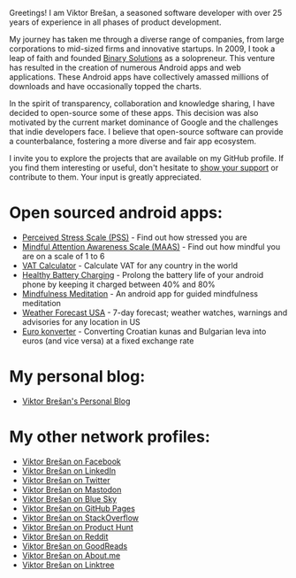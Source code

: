 Greetings! I am Viktor Brešan, a seasoned software developer with over 25 years of experience in all phases of product development. 

My journey has taken me through a diverse range of companies, from large corporations to mid-sized firms and innovative startups. In 2009, I took a leap of faith and founded [Binary Solutions](https://binarysolutions.biz/) as a solopreneur. This venture has resulted in the creation of numerous Android apps and web applications. These Android apps have collectively amassed millions of downloads and have occasionally topped the charts.

In the spirit of transparency, collaboration and knowledge sharing, I have decided to open-source some of these apps. This decision was also motivated by the current market dominance of Google and the challenges that indie developers face. I believe that open-source software can provide a counterbalance, fostering a more diverse and fair app ecosystem. 

I invite you to explore the projects that are available on my GitHub profile. If you find them interesting or useful, don't hesitate to [show your support](https://ko-fi.com/vbresan) or contribute to them. Your input is greatly appreciated.

# Open sourced android apps:

- [Perceived Stress Scale (PSS)](https://github.com/vbresan/PerceivedStressScale) - Find out how stressed you are
- [Mindful Attention Awareness Scale (MAAS)](https://github.com/vbresan/MindfulAttentionAwarenessScale) - Find out how mindful you are on a scale of 1 to 6
- [VAT Calculator](https://github.com/vbresan/VAT_Calculator) - Calculate VAT for any country in the world
- [Healthy Battery Charging](https://github.com/vbresan/HealthyBatteryCharging) - Prolong the battery life of your android phone by keeping it charged between 40% and 80%
- [Mindfulness Meditation](https://github.com/vbresan/MindfulnessMeditation) - An android app for guided mindfulness meditation
- [Weather Forecast USA](https://github.com/vbresan/WeatherForecastUSA) - 7-day forecast; weather watches, warnings and advisories for any location in US
- [Euro konverter](https://github.com/vbresan/eurokonverter) - Converting Croatian kunas and Bulgarian leva into euros (and vice versa) at a fixed exchange rate

# My personal blog:
- [Viktor Brešan's Personal Blog](https://viktorbresan.blogspot.com/)

# My other network profiles:
- [Viktor Brešan on Facebook](https://www.facebook.com/viktorbresan)
- [Viktor Brešan on LinkedIn](https://www.linkedin.com/in/viktorbresan/)
- [Viktor Brešan on Twitter](https://twitter.com/viktorbresan)
- [Viktor Brešan on Mastodon](https://mastodon.social/@viktorbresan)
- [Viktor Brešan on Blue Sky](https://bsky.app/profile/viktorbresan.bsky.social)
- [Viktor Brešan on GitHub Pages](https://vbresan.github.io)
- [Viktor Brešan on StackOverflow](https://stackoverflow.com/users/96313/viktor-bre%c5%a1an)
- [Viktor Brešan on Product Hunt](https://www.producthunt.com/@viktorbresan)
- [Viktor Brešan on Reddit](https://www.reddit.com/user/ViktorBresan)
- [Viktor Brešan on GoodReads](https://www.goodreads.com/viktorbresan)
- [Viktor Brešan on About.me](https://about.me/viktorbresan)
- [Viktor Brešan on Linktree](https://linktr.ee/viktorbresan)
